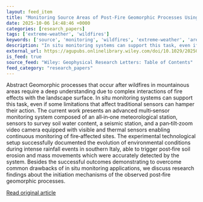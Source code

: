 ```yaml
---
layout: feed_item
title: "Monitoring Source Areas of Post‐Fire Geomorphic Processes Using an In Situ Multi‐Sensor System"
date: 2025-10-06 14:48:46 +0000
categories: [research_papers]
tags: ['extreme-weather', 'wildfires']
keywords: ['source', 'monitoring', 'wildfires', 'extreme-weather', 'areas']
description: "In situ monitoring systems can support this task, even if some limitations that affect traditional sensors can hamper their action"
external_url: https://agupubs.onlinelibrary.wiley.com/doi/10.1029/2025GL118170?af=R
is_feed: true
source_feed: "Wiley: Geophysical Research Letters: Table of Contents"
feed_category: "research_papers"
---
```


Abstract Geomorphic processes that occur after wildfires in mountainous areas require a deep understanding due to complex interactions of fire effects with the landscape surface. In situ monitoring systems can support this task, even if some limitations that affect traditional sensors can hamper their action. The current work presents an advanced multi‐sensor monitoring system composed of an all‐in‐one meteorological station, sensors to survey soil water content, a seismic station, and a pan‐tilt‐zoom video camera equipped with visible and thermal sensors enabling continuous monitoring of fire‐affected sites. The experimental technological setup successfully documented the evolution of environmental conditions during intense rainfall events in southern Italy, able to trigger post‐fire soil erosion and mass movements which were accurately detected by the system. Besides the successful outcomes demonstrating to overcome common drawbacks of in situ monitoring applications, we discuss research findings about the initiation mechanisms of the observed post‐fire geomorphic processes.

[Read original article](https://agupubs.onlinelibrary.wiley.com/doi/10.1029/2025GL118170?af=R)
